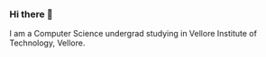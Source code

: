 ### Hi there 👋

I am a Computer Science undergrad studying in Vellore Institute of Technology, Vellore. 




<!-- ![alt text](https://github.com/DDR-1/DDR-1/blob/main/ReadmeImage.png?raw=true) -->
<!--
**DDR-1/DDR-1** is a ✨ _special_ ✨ repository because its `README.md` (this file) appears on your GitHub profile.

Here are some ideas to get you started:

- 🔭 I’m currently working on ...
- 🌱 I’m currently learning ...
- 👯 I’m looking to collaborate on ...
- 🤔 I’m looking for help with ...
- 💬 Ask me about ...
- 📫 How to reach me: ...
- 😄 Pronouns: ...
- ⚡ Fun fact: ...
-->
